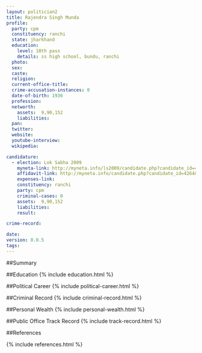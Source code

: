 ```yaml
---
layout: politician2
title: Rajendra Singh Munda
profile: 
  party: cpm
  constituency: ranchi
  state: jharkhand
  education: 
    level: 10th pass
    details: ss high school, bundu, ranchi
  photo: 
  sex: 
  caste: 
  religion: 
  current-office-title: 
  crime-accusation-instances: 0
  date-of-birth: 1936
  profession: 
  networth: 
    assets:  9,90,152
    liabilities: 
  pan: 
  twitter: 
  website: 
  youtube-interview: 
  wikipedia: 

candidature: 
  - election: Lok Sabha 2009
    myneta-link: http://myneta.info/ls2009/candidate.php?candidate_id=4264
    affidavit-link: http://myneta.info/candidate.php?candidate_id=4264&scan=original
    expenses-link: 
    constituency: ranchi 
    party: cpm
    criminal-cases: 0
    assets:  9,90,152
    liabilities: 
    result:  

crime-record: 

date: 
version: 0.0.5
tags: 
---
```

##Summary


##Education
{% include education.html %}


##Political Career
{% include political-career.html %}


##Criminal Record
{% include criminal-record.html %}


##Personal Wealth
{% include personal-wealth.html %}


##Public Office Track Record
{% include track-record.html %}


##References


{% include references.html %}
